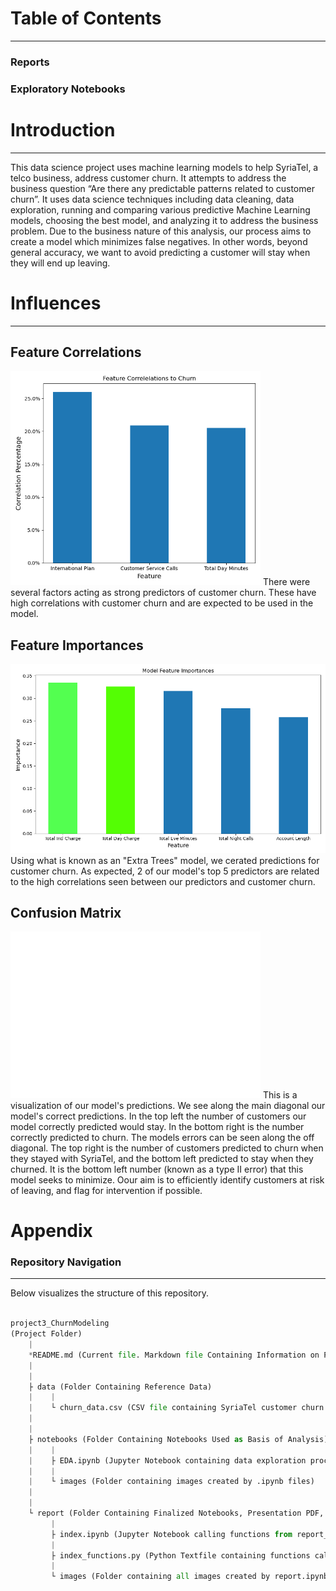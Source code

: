 # Table of Contents
___
### Reports
<!-- - [Predictive Model and Visualizations](./notebooks/reports/index.ipynb)
- [Presentation](./reports/SyriaTel_Churn_presentation.pdf) -->

### Exploratory Notebooks
<!-- - [Data Cleanup and Exploration](./notebooks/EDA.ipynb) -->

# Introduction
___
This data science project uses machine learning models to help SyriaTel, a telco business, address customer churn. It attempts to address the business question “Are there any predictable patterns related to customer churn”.  It uses data science techniques including data cleaning, data exploration, running and comparing various predictive Machine Learning models, choosing the best model, and analyzing it to address the business problem.  Due to the business nature of this analysis, our process aims to create a model which minimizes false negatives. In other words, beyond general accuracy, we want to avoid predicting a customer will stay when they will end up leaving.


# Influences
___

## Feature Correlations
<img src = notebooks/images/Feature_corr.png width= 400px>
There were several factors acting as strong predictors of customer churn. These have high correlations with customer churn and are expected to be used in the model.

## Feature Importances
<img src = notebooks/images/Feature_importance.png width= 600px>
Using what is known as an "Extra Trees" model, we cerated predictions for customer churn. As expected, 2 of our model's top 5 predictors are related to the high correlations seen between our predictors and customer churn.

## Confusion Matrix
<img src = notebooks/images/final_confusion_matrix.png width= 400px>
This is a visualization of our model's predictions. We see along the main diagonal our model's correct predictions. In the top left the number of customers our model correctly predicted would stay. In the bottom right is the number correctly predicted to churn.
The models errors can be seen along the off diagonal. The top right is the number of customers predicted to churn when they stayed with SyriaTel, and the bottom left predicted to stay when they churned.
It is the bottom left number (known as a type II error) that this model seeks to minimize. Oour aim is to efficiently identify customers at risk of leaving, and flag for intervention if possible.





# Appendix
### Repository Navigation
___
Below visualizes the structure of this repository.
```python

project3_ChurnModeling
(Project Folder)
    |
    *README.md (Current file. Markdown file Containing Information on Project Purpose, Process, and Findings)
    |
    |       
    ├ data (Folder Containing Reference Data)
    |    |
    |    └ churn_data.csv (CSV file containing SyriaTel customer churn data)
    |
    |
    ├ notebooks (Folder Containing Notebooks Used as Basis of Analysis)
    |    |
    |    ├ EDA.ipynb (Jupyter Notebook containing data exploration process, initial model development, and creation of visualizations)
    |    |
    |    └ images (Folder containing images created by .ipynb files)
    |
    |
    └ report (Folder Containing Finalized Notebooks, Presentation PDF, and Visualizations)
         |
         ├ index.ipynb (Jupyter Notebook calling functions from report_functions.py that import and clean data. Further functions are called that create model and visualizations)
         |
         ├ index_functions.py (Python Textfile containing functions called in report.ipynb)
         |
         └ images (Folder containing all images created by report.ipynb used in final presentation)
    
```
